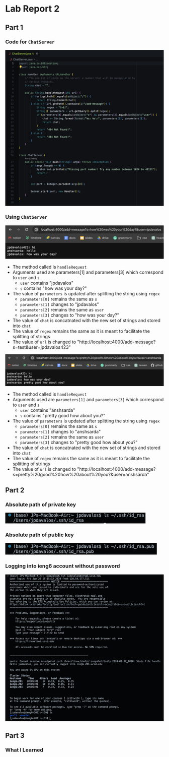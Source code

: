 # Lab Report 2

## Part 1

### Code for `ChatServer`

![Image](lab-report-2-pics/ChatServer-code.png)

### Using `ChatServer`
![Image](lab-report-2-pics/using-ChatServer-1.png)

* The method called is `handleRequest`
* Arguments used are parameters[1] and parameters[3] which correspond to `user` and `s`
  * `user` contains "jpdavalos"
  * `s` contains "how was your day?"
* The value of `parameters` is updated after splitting the string using `regex`
  *  `parameters[0]` remains the same as `s`
  *  `parameters[1]` changes to "jpdavalos"
  *  `parameters[2]` remains the same as `user`
  *  `parameters[3]` changes to "how was your day?"
* The value of `chat` is concatnated with the new set of strings and stored into `chat`
* The value of `regex` remains the same as it is meant to facilitate the splitting of strings
* The value of `url` is changed to "http://localhost:4000/add-message?s=test&user=jpdavalos423"

 
![Image](lab-report-2-pics/using-ChatServer-2.png)

* The method called is `handleRequest`
* Arguments used are `parameters[1]` and `parameters[3]` which correspond to `user` and `s`
  * `user` contains "anshsarda"
  * `s` contains "pretty good how about you?"
* The value of `parameters` is updated after splitting the string using `regex`
  *  `parameters[0]` remains the same as `s`
  *  `parameters[1]` changes to "anshsarda"
  *  `parameters[2]` remains the same as `user`
  *  `parameters[3]` changes to "pretty good how about you?"
* The value of `chat` is concatnated with the new set of strings and stored into `chat`
* The value of `regex` remains the same as it is meant to facilitate the splitting of strings
* The value of `url` is changed to "http://localhost:4000/add-message?s=pretty%20good%20how%20about%20you?&user=anshsarda"

## Part 2

### Absolute path of private key
![Image](lab-report-2-pics/private-key-path.png)

### Absolute path of public key
![Image](lab-report-2-pics/public-key-path.png)

### Logging into ieng6 account without password
![Image](lab-report-2-pics/login-to-ieng6.png)

## Part 3

### What I Learned
